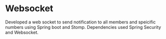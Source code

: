 # Websocket

Developed a web socket to send notification to all members and speicific numbers using Spring boot and Stomp.
Dependencies used Spring Security and Websocket.
